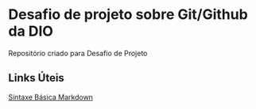# Desafio de projeto sobre Git/Github da DIO
Repositório criado para Desafio de Projeto

## Links Úteis
[Síntaxe Básica Markdown](https://www.markdownguide.org/basic-syntax/)
